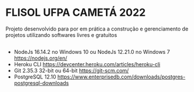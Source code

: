 
# FLISOL UFPA CAMETÁ 2022
Projeto desenvolvido para por em prática a construção e gerenciamento de projetos utilizando softwares livres e gratuitos

## 
- NodeJs 16.14.2 no Windows 10 ou NodeJs 12.21.0 no Windows 7 https://nodejs.org/en/
- Heroku CLI https://devcenter.heroku.com/articles/heroku-cli
- Git 2.35.3 32-bit ou 64-bit https://git-scm.com/
- PostgreSQL 12.10 https://www.enterprisedb.com/downloads/postgres-postgresql-downloads
